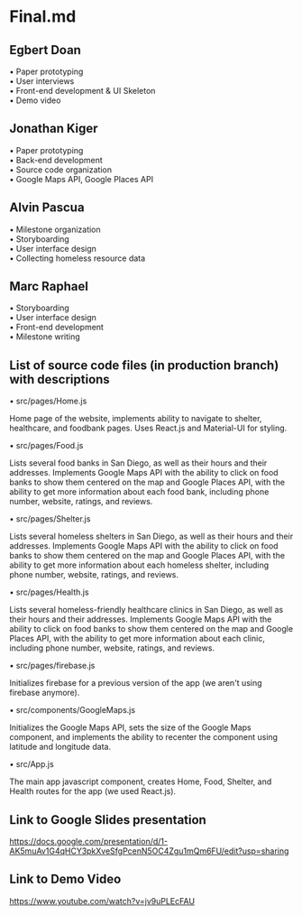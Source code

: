 # Final.md

## Egbert Doan

• Paper prototyping   
• User interviews  
• Front-end development & UI Skeleton     
• Demo video

## Jonathan Kiger

• Paper prototyping  
• Back-end development  
• Source code organization  
• Google Maps API, Google Places API  

## Alvin Pascua

• Milestone organization  
• Storyboarding  
• User interface design  
• Collecting homeless resource data  

## Marc Raphael

• Storyboarding  
• User interface design  
• Front-end development  
• Milestone writing

## List of source code files (in production branch) with descriptions

• src/pages/Home.js  

Home page of the website, implements ability to navigate to shelter, healthcare, and foodbank pages. Uses React.js and Material-UI for styling. 

• src/pages/Food.js   

Lists several food banks in San Diego, as well as their hours and their addresses. Implements Google Maps API with the ability to click on food banks to show them centered on the map and Google Places API, with the ability to get more information about each food bank, including phone number, website, ratings, and reviews. 

• src/pages/Shelter.js  

Lists several homeless shelters in San Diego, as well as their hours and their addresses. Implements Google Maps API with the ability to click on food banks to show them centered on the map and Google Places API, with the ability to get more information about each homeless shelter, including phone number, website, ratings, and reviews. 

• src/pages/Health.js  

Lists several homeless-friendly healthcare clinics in San Diego, as well as their hours and their addresses. Implements Google Maps API with the ability to click on food banks to show them centered on the map and Google Places API, with the ability to get more information about each clinic, including phone number, website, ratings, and reviews. 

• src/pages/firebase.js  

Initializes firebase for a previous version of the app (we aren't using firebase anymore). 

• src/components/GoogleMaps.js  

Initializes the Google Maps API, sets the size of the Google Maps component, and implements the ability to recenter the component using latitude and longitude data. 

• src/App.js  

The main app javascript component, creates Home, Food, Shelter, and Health routes for the app (we used React.js). 

## Link to Google Slides presentation 
https://docs.google.com/presentation/d/1-AK5muAv1G4qHCY3pkXveSfgPcenN5OC4Zgu1mQm6FU/edit?usp=sharing

## Link to Demo Video
https://www.youtube.com/watch?v=jv9uPLEcFAU






